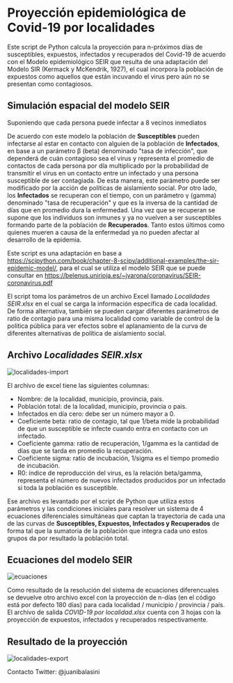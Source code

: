 # Proyección epidemiológica de Covid-19 por localidades
Este script de Python calcula la proyección para n-próximos días de susceptibles, expuestos, infectados y recuperados del Covid-19 de acuerdo con el Modelo epidemiológico SEIR que resulta de una adaptación del Modelo SIR (Kermack y McKendrik, 1927), el cual incorpora la población de expuestos como aquellos que están incuvando el virus pero aún no se presentan como contagiosos.

## Simulación espacial del modelo SEIR 
Suponiendo que cada persona puede infectar a 8 vecinos inmediatos


De acuerdo con este modelo la población de **Susceptibles** pueden infectarse al estar en contacto con alguien de la población de **Infectados**, en base a un parámetro β (beta) denominado "tasa de infección", que dependerá de cuán contagioso sea el virus y representa el promedio de contactos de cada persona por día multiplicado por la probabilidad de transmitir el virus en un contacto entre un infectado y una persona susceptible de ser contagiada. De esta manera, este parámetro puede ser modificado por la acción de políticas de aislamiento social. Por otro lado, los **Infectados** se recuperan con el tiempo, con un parámetro γ (gamma) denominado "tasa de recuperación" y que es la inversa de la cantidad de días que en promedio dura la enfermedad. Una vez que se recuperan se supone que los individuos son inmunes y ya no vuelven a ser susceptibles formando parte de la población de **Recuperados**. Tanto estos últimos como quienes mueren a causa de la enfermedad ya no pueden afectar al desarrollo de la epidemia. 

Este script es una adaptación en base a https://scipython.com/book/chapter-8-scipy/additional-examples/the-sir-epidemic-model/, para el cual se utiliza el modelo SEIR que se puede consultar en https://belenus.unirioja.es/~jvarona/coronavirus/SEIR-coronavirus.pdf

El script toma los parámetros de un archivo Excel llamado *Localidades SEIR.xlsx* en el cual se carga la información específica de cada localidad. De forma alternativa, también se pueden cargar diferentes parámetros de ratio de contagio para una misma localidad como variable de control de la política pública para ver efectos sobre el aplanamiento de la curva de diferentes alternativas de política de aislamiento social.

## Archivo *Localidades SEIR.xlsx*
![localidades-import](https://user-images.githubusercontent.com/20490811/77479853-56e29780-6dff-11ea-814b-d8d9700cad0b.JPG)

El archivo de excel tiene las siguientes columnas:

- Nombre: de la localidad, municipio, provincia, pais. 
- Población total: de la localidad, municipio, provincia o pais.
- Infectados en día cero: debe ser un número mayor a 0.
- Coeficiente beta: ratio de contagio, tal que 1/beta mide la probabilidad de que un susceptible se infecte cuando entra en contacto con un infectado. 
- Coeficiente gamma: ratio de recuperación, 1/gamma es la cantidad de días que se tarda en promedio la recuperación.
- Coeficiente sigma: ratio de incubación, 1/sigma es el tiempo promedio de incubación.
- R0: índice de reproducción del virus, es la relación beta/gamma, representa el número de nuevos infectados producidos por un infectado si toda la población es susceptible.

Ese archivo es levantado por el script de Python que utiliza estos parámetros y las condiciones iniciales para resolver un sistema de 4 ecuaciones diferenciales simultáneas que captan la trayectoria de cada una de las curvas de **Susceptibles, Expuestos, Infectados y Recuperados** de forma tal que la sumatoria de la población que integra cada uno estos grupos da por resultado la población total.

## Ecuaciones del modelo SEIR
![ecuaciones](https://user-images.githubusercontent.com/20490811/77480037-b2148a00-6dff-11ea-90de-99ea4d89e316.JPG)

Como resultado de la resolución del sistema de ecuaciones diferencuales se devuelve otro archivo excel con la proyección de n-días (en el código está por defecto 180 días) para cada localidad / municipio / provincia / país. El archivo de salida *COVID-19 por localidad.xlsx* cuenta con 3 hojas con la proyección de expuestos, infectados y recuperados respectivamente.

## Resultado de la proyección
![localidades-export](https://user-images.githubusercontent.com/20490811/77480167-f869e900-6dff-11ea-9900-d926e80f7939.JPG)

Contacto Twitter: @juanibalasini
